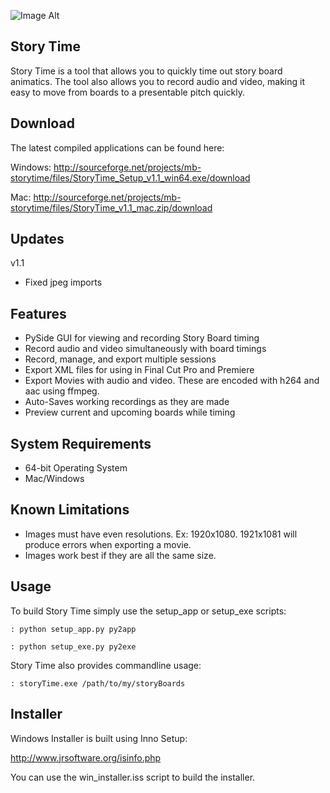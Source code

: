 ![Image Alt](https://github.com/moonbot/storyTime/raw/master/storyTime/images/storyTime_small.png)

## Story Time

Story Time is a tool that allows you to quickly time out story board animatics.
The tool also allows you to record audio and video, making it easy to move from boards to
a presentable pitch quickly.


## Download

The latest compiled applications can be found here:

Windows:
http://sourceforge.net/projects/mb-storytime/files/StoryTime_Setup_v1.1_win64.exe/download

Mac:
http://sourceforge.net/projects/mb-storytime/files/StoryTime_v1.1_mac.zip/download

## Updates
v1.1
- Fixed jpeg imports

## Features

- PySide GUI for viewing and recording Story Board timing
- Record audio and video simultaneously with board timings
- Record, manage, and export multiple sessions
- Export XML files for using in Final Cut Pro and Premiere
- Export Movies with audio and video. These are encoded with h264 and aac using ffmpeg.
- Auto-Saves working recordings as they are made
- Preview current and upcoming boards while timing

## System Requirements
- 64-bit Operating System
- Mac/Windows

## Known Limitations
- Images must have even resolutions. Ex: 1920x1080. 1921x1081 will produce errors when exporting a movie.
- Images work best if they are all the same size.

## Usage

To build Story Time simply use the setup_app or setup_exe scripts:

```
: python setup_app.py py2app
```

```
: python setup_exe.py py2exe
```

Story Time also provides commandline usage:

```
: storyTime.exe /path/to/my/storyBoards
```

## Installer
Windows Installer is built using Inno Setup:

http://www.jrsoftware.org/isinfo.php

You can use the win_installer.iss script to build the installer.
